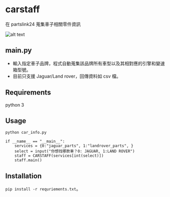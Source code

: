 # carstaff
在 partslink24 蒐集車子相關零件資訊

![alt text](https://media.gq.com.tw/photos/5dbc3c0002d4200008d87173/master/w_1600%2Cc_limit/2018092059043513.jpg)

## main.py
* 輸入指定車子品牌，程式自動蒐集該品牌所有車型以及其相對應的引擎和變速箱型號。
* 目前只支援 Jaguar/Land rover，回傳資料如 csv 檔。

## Requirements
python 3

## Usage

`python car_info.py`

```
if __name__ == "__main__":
    services = {0:"jaguar_parts", 1:"landrover_parts", }
    select = input("你想找哪款車？0: JAGUAR, 1:LAND ROVER")
    staff = CARSTAFF(services[int(select)])
    staff.main()

```
## Installation
`pip install -r requriements.txt`。
